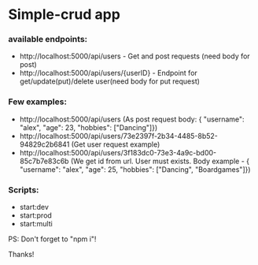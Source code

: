 # Simple-crud app

### available endpoints:

- http://localhost:5000/api/users - Get and post requests (need body for post)
- http://localhost:5000/api/users/{userID} - Endpoint for get/update(put)/delete user(need body for put request)

### Few examples:

- http://localhost:5000/api/users (As post request body: { "username": "alex", "age": 23, "hobbies": ["Dancing"]})
- http://localhost:5000/api/users/73e2397f-2b34-4485-8b52-94829c2b6841 (Get user request example)
- http://localhost:5000/api/users/3f183dc0-73e3-4a9c-bd00-85c7b7e83c6b (We get id from url. User must exists. Body example - { "username": "alex", "age": 25, "hobbies": ["Dancing", "Boardgames"]})

### Scripts:

- start:dev
- start:prod
- start:multi

PS: Don't forget to "npm i"!

Thanks!
